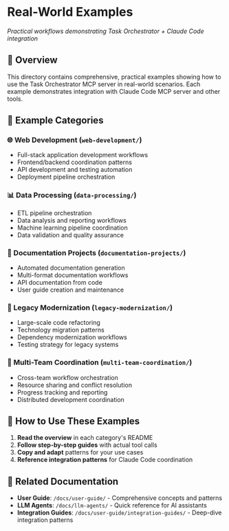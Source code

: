 # Real-World Examples

*Practical workflows demonstrating Task Orchestrator + Claude Code integration*

## 🌟 Overview

This directory contains comprehensive, practical examples showing how to use the Task Orchestrator MCP server in real-world scenarios. Each example demonstrates integration with Claude Code MCP server and other tools.

## 📂 Example Categories

### 🌐 Web Development (`web-development/`)
- Full-stack application development workflows
- Frontend/backend coordination patterns
- API development and testing automation
- Deployment pipeline orchestration

### 📊 Data Processing (`data-processing/`)
- ETL pipeline orchestration
- Data analysis and reporting workflows
- Machine learning pipeline coordination
- Data validation and quality assurance

### 📝 Documentation Projects (`documentation-projects/`)
- Automated documentation generation
- Multi-format documentation workflows
- API documentation from code
- User guide creation and maintenance

### 🔧 Legacy Modernization (`legacy-modernization/`)
- Large-scale code refactoring
- Technology migration patterns
- Dependency modernization workflows
- Testing strategy for legacy systems

### 👥 Multi-Team Coordination (`multi-team-coordination/`)
- Cross-team workflow orchestration
- Resource sharing and conflict resolution
- Progress tracking and reporting
- Distributed development coordination
## 🎯 How to Use These Examples

1. **Read the overview** in each category's README
2. **Follow step-by-step guides** with actual tool calls
3. **Copy and adapt** patterns for your use cases
4. **Reference integration patterns** for Claude Code coordination

## 🔗 Related Documentation

- **User Guide**: `/docs/user-guide/` - Comprehensive concepts and patterns
- **LLM Agents**: `/docs/llm-agents/` - Quick reference for AI assistants
- **Integration Guides**: `/docs/user-guide/integration-guides/` - Deep-dive integration patterns